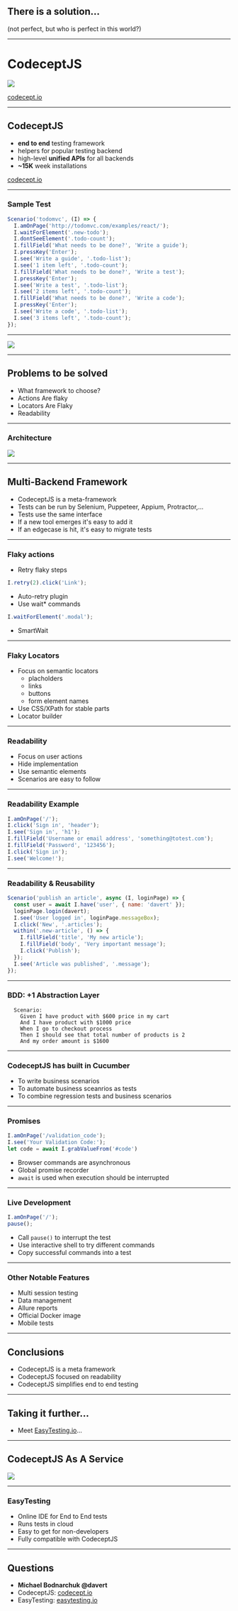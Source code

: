 
## There is a solution...

(not perfect, but who is perfect in this world?)

---

# CodeceptJS

![](img/cjs-base.png)

[codecept.io](https://codecept.io)

---

## CodeceptJS

* **end to end** testing framework
* helpers for popular testing backend
* high-level **unified APIs** for all backends
* **~15K** week installations 

[codecept.io](https://codecept.io)

---

### Sample Test

```js
Scenario('todomvc', (I) => {
  I.amOnPage('http://todomvc.com/examples/react/');
  I.waitForElement('.new-todo');
  I.dontSeeElement('.todo-count');
  I.fillField('What needs to be done?', 'Write a guide');
  I.pressKey('Enter');
  I.see('Write a guide', '.todo-list');
  I.see('1 item left', '.todo-count');
  I.fillField('What needs to be done?', 'Write a test');
  I.pressKey('Enter');
  I.see('Write a test', '.todo-list');
  I.see('2 items left', '.todo-count');
  I.fillField('What needs to be done?', 'Write a code');
  I.pressKey('Enter');
  I.see('Write a code', '.todo-list');
  I.see('3 items left', '.todo-count');
});
```

---

![](img/todo.gif)

---

## Problems to be solved

* What framework to choose?
* Actions Are flaky
* Locators Are Flaky
* Readability

---

### Architecture

![](img/codeceptjs-backends.svg)

---

## Multi-Backend Framework

* CodeceptJS is a meta-framework
* Tests can be run by Selenium, Puppeteer, Appium, Protractor,...
* Tests use the same interface
* If a new tool emerges it's easy to add it 
* If an edgecase is hit, it's easy to migrate tests

---

### Flaky actions

* Retry flaky steps

```js
I.retry(2).click('Link');
```
* Auto-retry plugin
* Use wait* commands

```js
I.waitForElement('.modal');
```

* SmartWait

---

### Flaky Locators

* Focus on semantic locators
  * placholders
  * links
  * buttons
  * form element names
* Use CSS/XPath for stable parts
* Locator builder

---

### Readability

* Focus on user actions
* Hide implementation
* Use semantic elements
* Scenarios are easy to follow

---

### Readability Example

```js
I.amOnPage('/');
I.click('Sign in', 'header');
I.see('Sign in', 'h1');
I.fillField('Username or email address', 'something@totest.com');
I.fillField('Password', '123456');
I.click('Sign in');
I.see('Welcome!');
```

---

### Readability & Reusability 

```js
Scenario('publish an article', async (I, loginPage) => {  
  const user = await I.have('user', { name: 'davert' });
  loginPage.login(davert);
  I.see('User logged in', loginPage.messageBox);
  I.click('New', '.articles');
  within('.new-article', () => {
    I.fillField('title', 'My new article');
    I.fillField('body', 'Very important message');
    I.click('Publish');
  });
  I.see('Article was published', '.message');
});
```

---

### BDD: +1 Abstraction Layer

```gherkin
  Scenario:
    Given I have product with $600 price in my cart
    And I have product with $1000 price
    When I go to checkout process
    Then I should see that total number of products is 2
    And my order amount is $1600
```

---

### CodeceptJS has built in Cucumber

* To write business scenarios
* To automate business sceanrios as tests
* To combine regression tests and business scenarios

---

### Promises

```js
I.amOnPage('/validation_code');
I.see('Your Validation Code:');
let code = await I.grabValueFrom('#code')
```

* Browser commands are asynchronous
* Global promise recorder
* `await` is used when execution should be interrupted

---

### Live Development

```js
I.amOnPage('/');
pause();
```

* Call `pause()` to interrupt the test
* Use interactive shell to try different commands
* Copy successful commands into a test

---

### Other Notable Features

* Multi session testing
* Data management
* Allure reports
* Official Docker image
* Mobile tests

---

## Conclusions

* CodeceptJS is a meta framework
* CodeceptJS focused on readability
* CodeceptJS simplifies end to end testing

---

## Taking it further...

* Meet [EasyTesting.io](https://easytesting.io)...

---

## CodeceptJS As A Service

![](img/easytesting.png)

---

### EasyTesting

* Online IDE for End to End tests
* Runs tests in cloud
* Easy to get for non-developers
* Fully compatible with CodeceptJS

---

## Questions

* **Michael Bodnarchuk @davert**
* CodeceptJS: [codecept.io](https://codecept.io)
* EasyTesting: [easytesting.io](https://easytesting.io)
 
